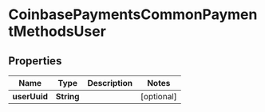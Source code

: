 
# CoinbasePaymentsCommonPaymentMethodsUser

## Properties
Name | Type | Description | Notes
------------ | ------------- | ------------- | -------------
**userUuid** | **String** |  |  [optional]



